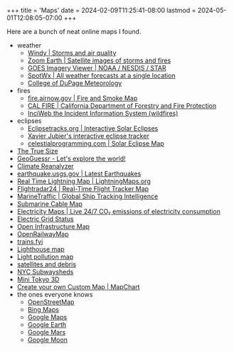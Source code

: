 +++
title = 'Maps'
date = 2024-02-09T11:25:41-08:00
lastmod = 2024-05-01T12:08:05-07:00
+++

Here are a bunch of neat online maps I found.

* weather
  * [Windy | Storms and air quality](https://www.windy.com)
  * [Zoom Earth | Satellite images of storms and fires](https://zoom.earth/)
  * [GOES Imagery Viewer | NOAA / NESDIS / STAR](https://www.star.nesdis.noaa.gov/goes/)
  * [SpotWx | All weather forecasts at a single location](https://spotwx.com/)
  * [College of DuPage Meteorology](https://weather.cod.edu/)
* fires
  * [fire.airnow.gov | Fire and Smoke Map](https://fire.airnow.gov/)
  * [CAL FIRE | California Department of Forestry and Fire Protection](https://www.fire.ca.gov/)
  * [InciWeb the Incident Information System (wildfires)](https://inciweb.nwcg.gov/)
* eclipses
  * [Eclipsetracks.org | Interactive Solar Eclipses](https://eclipsetracks.org/?show=2024-04-08#NoIgtAzAdArAbAFgEwE4CmBqOIA04CMUCEMS+mA7LiBVAAwR3KbZ51RkUJ1xLXsAOCjAT4KVPGHbEx+GDH5R8TOjAgpFogSgEC+bKCjpI6dHbiQI4KlDjEJddgLpA)
  * [Xavier Jubier's interactive eclipse tracker](http://xjubier.free.fr/en/site_pages/solar_eclipses/TSE_2024_GoogleMapFull.html)
  * [celestialprogramming.com | Solar Eclipse Map](https://celestialprogramming.com/apps/SolarEclipseViewer/viewer.html)
* [The True Size](https://www.thetruesize.com/)
* [GeoGuessr - Let's explore the world!](https://www.geoguessr.com/)
* [Climate Reanalyzer](https://climatereanalyzer.org/clim/sst_daily/)
* [earthquake.usgs.gov | Latest Earthquakes](https://earthquake.usgs.gov/earthquakes/map/)
* [Real Time Lightning Map | LightningMaps.org](https://www.lightningmaps.org)
* [Flightradar24 | Real-Time Flight Tracker Map](https://www.flightradar24.com)
* [MarineTraffic | Global Ship Tracking Intelligence](https://www.marinetraffic.com/en/ais/home)
* [Submarine Cable Map](https://www.submarinecablemap.com/)
* [Electricity Maps | Live 24/7 CO₂ emissions of electricity consumption](https://app.electricitymaps.com/map)
* [Electric Grid Status](https://www.gridstatus.io/)
* [Open Infrastructure Map](https://openinframap.org/)
* [OpenRailwayMap](https://www.openrailwaymap.org/)
* [trains.fyi](https://trains.fyi/)
* [Lighthouse map](https://geodienst.github.io/lighthousemap/)
* [Light pollution map](https://www.lightpollutionmap.info/)
* [satellites and debris](http://astria.tacc.utexas.edu/AstriaGraph/)
* [NYC Subwaysheds](https://subwaysheds.com)
* [Mini Tokyo 3D](https://minitokyo3d.com/)
* [Create your own Custom Map | MapChart](https://www.mapchart.net/)
* the ones everyone knows
  * [OpenStreetMap](https://www.openstreetmap.org)
  * [Bing Maps](https://www.bing.com/maps)
  * [Google Maps](https://www.google.com/maps)
  * [Google Earth](https://earth.google.com/web)
  * [Google Mars](https://www.google.com/mars/)
  * [Google Moon](https://www.google.com/moon/)

